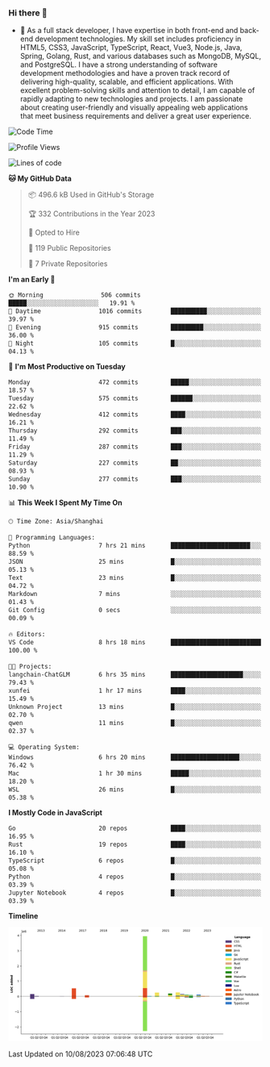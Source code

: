 ### Hi there 👋

- 🌱 As a full stack developer, I have expertise in both front-end and back-end development technologies. My skill set includes proficiency in HTML5, CSS3, JavaScript, TypeScript, React, Vue3, Node.js, Java, Spring, Golang, Rust, and various databases such as MongoDB, MySQL, and PostgreSQL. I have a strong understanding of software development methodologies and have a proven track record of delivering high-quality, scalable, and efficient applications. With excellent problem-solving skills and attention to detail, I am capable of rapidly adapting to new technologies and projects. I am passionate about creating user-friendly and visually appealing web applications that meet business requirements and deliver a great user experience.

<!--START_SECTION:waka-->
![Code Time](http://img.shields.io/badge/Code%20Time-1%2C082%20hrs%2012%20mins-blue)

![Profile Views](http://img.shields.io/badge/Profile%20Views-0-blue)

![Lines of code](https://img.shields.io/badge/From%20Hello%20World%20I%27ve%20Written-6.0%20million%20lines%20of%20code-blue)

**🐱 My GitHub Data** 

> 📦 496.6 kB Used in GitHub's Storage 
 > 
> 🏆 332 Contributions in the Year 2023
 > 
> 💼 Opted to Hire
 > 
> 📜 119 Public Repositories 
 > 
> 🔑 7 Private Repositories 
 > 
**I'm an Early 🐤** 

```text
🌞 Morning                506 commits         █████░░░░░░░░░░░░░░░░░░░░   19.91 % 
🌆 Daytime                1016 commits        ██████████░░░░░░░░░░░░░░░   39.97 % 
🌃 Evening                915 commits         █████████░░░░░░░░░░░░░░░░   36.00 % 
🌙 Night                  105 commits         █░░░░░░░░░░░░░░░░░░░░░░░░   04.13 % 
```
📅 **I'm Most Productive on Tuesday** 

```text
Monday                   472 commits         █████░░░░░░░░░░░░░░░░░░░░   18.57 % 
Tuesday                  575 commits         ██████░░░░░░░░░░░░░░░░░░░   22.62 % 
Wednesday                412 commits         ████░░░░░░░░░░░░░░░░░░░░░   16.21 % 
Thursday                 292 commits         ███░░░░░░░░░░░░░░░░░░░░░░   11.49 % 
Friday                   287 commits         ███░░░░░░░░░░░░░░░░░░░░░░   11.29 % 
Saturday                 227 commits         ██░░░░░░░░░░░░░░░░░░░░░░░   08.93 % 
Sunday                   277 commits         ███░░░░░░░░░░░░░░░░░░░░░░   10.90 % 
```


📊 **This Week I Spent My Time On** 

```text
🕑︎ Time Zone: Asia/Shanghai

💬 Programming Languages: 
Python                   7 hrs 21 mins       ██████████████████████░░░   88.59 % 
JSON                     25 mins             █░░░░░░░░░░░░░░░░░░░░░░░░   05.13 % 
Text                     23 mins             █░░░░░░░░░░░░░░░░░░░░░░░░   04.72 % 
Markdown                 7 mins              ░░░░░░░░░░░░░░░░░░░░░░░░░   01.43 % 
Git Config               0 secs              ░░░░░░░░░░░░░░░░░░░░░░░░░   00.09 % 

🔥 Editors: 
VS Code                  8 hrs 18 mins       █████████████████████████   100.00 % 

🐱‍💻 Projects: 
langchain-ChatGLM        6 hrs 35 mins       ████████████████████░░░░░   79.43 % 
xunfei                   1 hr 17 mins        ████░░░░░░░░░░░░░░░░░░░░░   15.49 % 
Unknown Project          13 mins             █░░░░░░░░░░░░░░░░░░░░░░░░   02.70 % 
qwen                     11 mins             █░░░░░░░░░░░░░░░░░░░░░░░░   02.37 % 

💻 Operating System: 
Windows                  6 hrs 20 mins       ███████████████████░░░░░░   76.42 % 
Mac                      1 hr 30 mins        █████░░░░░░░░░░░░░░░░░░░░   18.20 % 
WSL                      26 mins             █░░░░░░░░░░░░░░░░░░░░░░░░   05.38 % 
```

**I Mostly Code in JavaScript** 

```text
Go                       20 repos            ████░░░░░░░░░░░░░░░░░░░░░   16.95 % 
Rust                     19 repos            ████░░░░░░░░░░░░░░░░░░░░░   16.10 % 
TypeScript               6 repos             █░░░░░░░░░░░░░░░░░░░░░░░░   05.08 % 
Python                   4 repos             █░░░░░░░░░░░░░░░░░░░░░░░░   03.39 % 
Jupyter Notebook         4 repos             █░░░░░░░░░░░░░░░░░░░░░░░░   03.39 % 
```



**Timeline**

![Lines of Code chart](https://raw.githubusercontent.com/elton/elton/main/assets/bar_graph.png)


 Last Updated on 10/08/2023 07:06:48 UTC
<!--END_SECTION:waka-->

<!--
**elton/elton** is a ✨ _special_ ✨ repository because its `README.md` (this file) appears on your GitHub profile.

Here are some ideas to get you started:

- 🔭 I’m currently working on ...
- 🌱 I’m currently learning ...
- 👯 I’m looking to collaborate on ...
- 🤔 I’m looking for help with ...
- 💬 Ask me about ...
- 📫 How to reach me: ...
- 😄 Pronouns: ...
- ⚡ Fun fact: ...
-->
